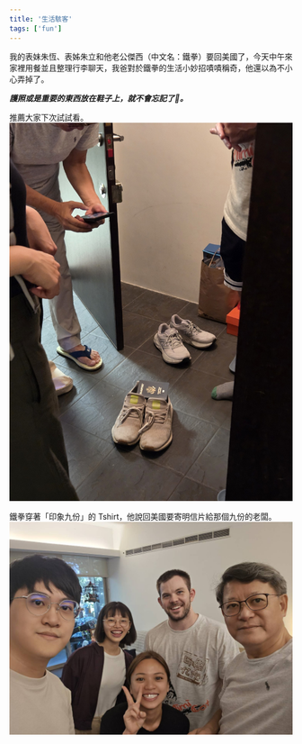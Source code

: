 ```yaml
---
title: '生活駭客'
tags: ['fun']
---
```

我的表妹朱恆、表姊朱立和他老公傑西（中文名：鐵拳）要回美國了，今天中午來家裡用餐並且整理行李聊天，我爸對於鐵拳的生活小妙招嘖嘖稱奇，他還以為不小心弄掉了。

***護照或是重要的東西放在鞋子上，就不會忘記了🤣。***

推薦大家下次試試看。
![img](./img_20250927/resized.jpg)

鐵拳穿著「印象九份」的 Tshirt，他說回美國要寄明信片給那個九份的老闆。
![img](./img_20250927/608606_0.jpg)